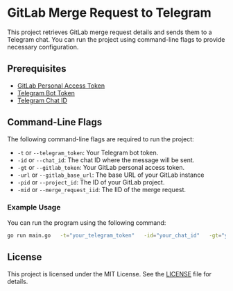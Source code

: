 
# GitLab Merge Request to Telegram

This project retrieves GitLab merge request details and sends them to a Telegram chat. You can run the project using command-line flags to provide necessary configuration.

## Prerequisites

- [GitLab Personal Access Token](https://docs.gitlab.com/ee/user/profile/personal_access_tokens.html)
- [Telegram Bot Token](https://core.telegram.org/bots#botfather)
- [Telegram Chat ID](https://stackoverflow.com/questions/32423837/telegram-bot-how-to-get-a-group-chat-id)

## Command-Line Flags

The following command-line flags are required to run the project:

- `-t` or `--telegram_token`: Your Telegram bot token.
- `-id` or `--chat_id`: The chat ID where the message will be sent.
- `-gt` or `--gitlab_token`: Your GitLab personal access token.
- `-url` or `--gitlab_base_url`: The base URL of your GitLab instance
- `-pid` or `--project_id`: The ID of your GitLab project.
- `-mid` or `--merge_request_iid`: The IID of the merge request.

### Example Usage

You can run the program using the following command:

```bash
go run main.go   -t="your_telegram_token"   -id="your_chat_id"   -gt="your_gitlab_token"   -url="https://gitlab.com"   -pid="79"   -mid=123
```

## License

This project is licensed under the MIT License. See the [LICENSE](LICENSE) file for details.
